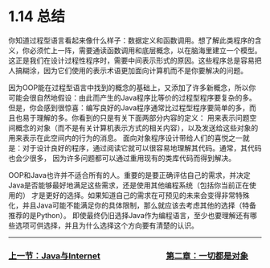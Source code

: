 # 1.14 总结

你知道过程型语言看起来像什么样子：数据定义和函数调用。想了解此类程序的含义，你必须忙上一阵，需要通读函数调用和底层概念，以在脑海里建立一个模型。
这正是我们在设计过程性程序时，需要中间表示形式的原因。这些程序总是容易把人搞糊涂，因为它们使用的表示术语更加面向计算机而不是你要解决的问题。

因为OOP能在过程型语言中找到的概念的基础上，又添加了许多新概念，所以你可能会很自然地假设：由此而产生的Java程序比等价的过程型程序要复杂的多。
但是，你会感到很惊喜：编写良好的Java程序通常比过程型程序要简单的多，而且也易于理解的多。你看到的只是有关下面两部分内容的定义：
用来表示问题空间概念的对象（而不是有关计算机表示方式的相关内容），以及发送给这些对象的用来表示在此空间内的行为的消息。
面向对象程序设计带给人们的喜悦之一就是：对于设计良好的程序，通过阅读它就可以很容易地理解其代码。通常，其代码也会少很多，
因为许多问题都可以通过重用现有的类库代码而得到解决。

OOP和Java也许并不适合所有的人。重要的是要正确评估自己的需求，并决定Java是否能够最好地满足这些需求，还是使用其他编程系统（包括你当前正在使用的）
才是更好的选择。如果知道自己的需求在可预见的未来会变得非常特殊化，并且Java可能不能满足你的具体限制，那么就应该去考虑其他的选择（特备推荐的是Python）。
即使最终仍旧选择Java作为编程语言，至少也要理解还有哪些选项可供选择，并且为什么选择这个方向要有清楚的认识。

---

### [上一节：Java与Internet](1.13_Java_and_The_Internet.md)　　　　　　　　[第二章：一切都是对象](../chapter02/README.md)
